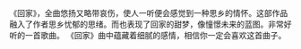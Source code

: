 

《回家》，全曲悠扬又略带哀伤，使人一听便会感觉到一种思乡的情怀。这部作品融入了作者思乡忧郁的思绪。而也表现了回家的甜梦，像憧憬未来的蓝图。非常好听的一首歌曲。
《回家》曲中蕴藏着细腻的感情，相信你一定会喜欢这首曲子。

